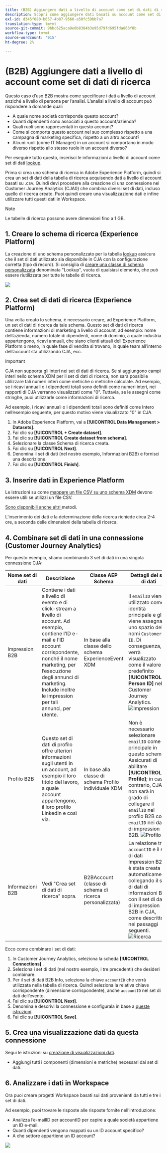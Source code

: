 ```yaml
---
title: (B2B) Aggiungere dati a livello di account come set di dati di ricerca
description: Scopri come aggiungere dati basati su account come set di dati di ricerca a CJA
exl-id: d345f680-b657-4b87-9560-a50fc59bb7a7
translation-type: tm+mt
source-git-commit: 9bbc625aca9e0b8384b3e95d79fd695fda863f0b
workflow-type: tm+mt
source-wordcount: '915'
ht-degree: 2%

---
```


# (B2B) Aggiungere dati a livello di account come set di dati di ricerca

Questo caso d’uso B2B mostra come specificare i dati a livello di account anziché a livello di persona per l’analisi. L’analisi a livello di account può rispondere a domande quali

* A quale nome società corrisponde questo account?
* Quanti dipendenti sono associati a questo account/azienda?
* Quali ruoli sono rappresentati in questo account?
* Come si comporta questo account nel suo complesso rispetto a una campagna di marketing specifica, rispetto a un altro account?
* Alcuni ruoli (come IT Manager) in un account si comportano in modo diverso rispetto allo stesso ruolo in un account diverso?

Per eseguire tutto questo, inserisci le informazioni a livello di account come set di dati [lookup](/help/getting-started/cja-glossary.md).

Prima si crea uno schema di ricerca in Adobe Experience Platform, quindi si crea un set di dati della tabella di ricerca acquisendo dati a livello di account basati su .csv. Quindi devi procedere alla creazione di una connessione nel Customer Journey Analytics (CJA0) che combina diversi set di dati, incluso quello di ricerca creato. Puoi quindi creare una visualizzazione dati e infine utilizzare tutti questi dati in Workspace.

>[!NOTE]
>
>Le tabelle di ricerca possono avere dimensioni fino a 1 GB.

## 1. Creare lo schema di ricerca (Experience Platform)

La creazione di uno schema personalizzato per la tabella [lookup](/help/getting-started/cja-glossary.md) assicura che il set di dati utilizzato sia disponibile in CJA con la configurazione corretta (tipo di record). Si consiglia di [creare una classe di schema personalizzata](https://docs.adobe.com/content/help/en/experience-platform/xdm/tutorials/create-schema-ui.html#create-new-class) denominata &quot;Lookup&quot;, vuota di qualsiasi elemento, che può essere riutilizzata per tutte le tabelle di ricerca.

![](assets/create-new-class.png)

## 2. Crea set di dati di ricerca (Experience Platform)

Una volta creato lo schema, è necessario creare, ad Experience Platform, un set di dati di ricerca da tale schema. Questo set di dati di ricerca contiene informazioni di marketing a livello di account, ad esempio: nome dell’azienda, numero totale di dipendenti, nome di dominio, a quale industria appartengono, ricavi annuali, che siano clienti attuali dell’Experience Platform o meno, in quale fase di vendita si trovano, in quale team all’interno dell’account sta utilizzando CJA, ecc.

>[!IMPORTANT]
>
>CJA non supporta gli interi nei set di dati di ricerca. Se si aggiungono campi interi nello schema XDM per il set di dati di ricerca, non sarà possibile utilizzare tali numeri interi come metriche o metriche calcolate. Ad esempio, se i ricavi annuali o i dipendenti totali sono definiti come numeri interi, nei rapporti di CJA verranno visualizzati come &quot;0&quot;. Tuttavia, se le assegni come stringhe, puoi utilizzarle come informazioni di ricerca.

Ad esempio, i ricavi annuali o i dipendenti totali sono definiti come Intero nell’esempio seguente, per questo motivo viene visualizzato &quot;0&quot; in CJA.

1. In Adobe Experience Platform, vai a **[!UICONTROL Data Management > Datasets]**.
1. Fai clic su **[!UICONTROL + Create dataset]**.
1. Fai clic su **[!UICONTROL Create dataset from schema]**.
1. Selezionare la classe Schema di ricerca creata.
1. Fai clic su **[!UICONTROL Next]**.
1. Denomina il set di dati (nel nostro esempio, Informazioni B2B) e fornisci una descrizione.
1. Fai clic su **[!UICONTROL Finish]**.

## 3. Inserire dati in Experience Platform

Le istruzioni su come [mappare un file CSV su uno schema XDM](https://docs.adobe.com/content/help/en/experience-platform/ingestion/tutorials/map-a-csv-file.html) devono essere utili se utilizzi un file CSV.

[Sono disponibili anche altri ](https://docs.adobe.com/content/help/en/experience-platform/ingestion/home.html) metodi.

L’inserimento dei dati e la determinazione della ricerca richiede circa 2-4 ore, a seconda delle dimensioni della tabella di ricerca.

## 4. Combinare set di dati in una connessione (Customer Journey Analytics)

Per questo esempio, stiamo combinando 3 set di dati in una singola connessione CJA:

| Nome set di dati | Descrizione | Classe AEP Schema | Dettagli del set di dati |
| --- | --- | --- | --- |
| Impression B2B | Contiene i dati a livello di evento e di click-stream a livello di account. Ad esempio, contiene l’ID e-mail e l’ID account corrispondente, nonché il nome marketing, per l’esecuzione degli annunci di marketing. Include inoltre le impression per tali annunci, per utente. | In base alla classe dello schema ExperienceEvent XDM | Il `emailID` viene utilizzato come identità principale e gli viene assegnato uno spazio dei nomi `Customer ID`. Di conseguenza, verrà visualizzato come il valore predefinito **[!UICONTROL Person ID]** nel Customer Journey Analytics. ![Impression](assets/impressions-mixins.png) |
| Profilo B2B | Questo set di dati di profilo offre ulteriori informazioni sugli utenti in un account, ad esempio il loro titolo del lavoro, a quale account appartengono, il loro profilo LinkedIn e così via. | In base alla classe di schema Profilo individuale XDM | Non è necessario selezionare `emailID` come ID principale in questo schema. Assicurati di abilitare **[!UICONTROL Profile]**; in caso contrario, CJA non sarà in grado di collegare il `emailID` nel profilo B2B con il `emailID` nei dati di impression B2B. ![Profilo](assets/profile-mixins.png) |
| Informazioni B2B | Vedi &quot;Crea set di dati di ricerca&quot; sopra. | B2BAccount (classe di schema di ricerca personalizzata) | La relazione tra `accountID` e il set di dati Impression B2B è stata creata automaticamente collegando il set di dati di informazioni B2B con il set di dati di impression B2B in CJA, come descritto nei passaggi seguenti. ![Ricerca](assets/lookup-mixins.png) |

Ecco come combinare i set di dati:

1. In Customer Journey Analytics, seleziona la scheda **[!UICONTROL Connections]** .
1. Seleziona i set di dati (nel nostro esempio, i tre precedenti) che desideri combinare.
1. Per il set di dati B2B Info, seleziona la chiave `accountID` che verrà utilizzata nella tabella di ricerca. Quindi seleziona la relativa chiave corrispondente (dimensione corrispondente), anche `accountID` nel set di dati dell’evento.
1. Fai clic su **[!UICONTROL Next]**.
1. Denomina e descrivi la connessione e configurala in base a [queste istruzioni](/help/connections/create-connection.md).
1. Fai clic su **[!UICONTROL Save]**.

## 5. Crea una visualizzazione dati da questa connessione

Segui le istruzioni su [creazione di visualizzazioni dati](/help/data-views/create-dataview.md).

* Aggiungi tutti i componenti (dimensioni e metriche) necessari dai set di dati.

## 6. Analizzare i dati in Workspace

Ora puoi creare progetti Workspace basati sui dati provenienti da tutti e tre i set di dati.

Ad esempio, puoi trovare le risposte alle risposte fornite nell’introduzione:

* Analizza l’e-mailID per accountID per capire a quale società appartiene un ID e-mail.
* Quanti dipendenti vengono mappati su un ID account specifico?
* A che settore appartiene un ID account?

![](assets/project-lookup.png)
